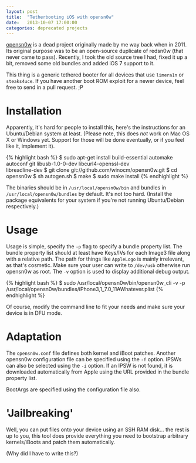 ```yaml
---
layout: post
title:  "Tetherbooting iOS with opensn0w"
date:   2013-10-07 17:00:00
categories: deprecated projects
---
```


[opensn0w](http://github.com/winocm/opensn0w) is a dead project originally made by me way back when in 
2011. Its original purpose was to be an open-source duplicate of redsn0w (that never came to pass). 
Recently, I took the old source tree I had, fixed it up a bit, removed some old bundles and added iOS 
7 support to it.

This thing is a generic tethered booter for all devices that use `limera1n` or `steaks4uce`. If you have
another boot ROM exploit for a newer device, feel free to send in a pull request. ;P

# Installation

Apparently, it's hard for people to install this, here's the instructions for an Ubuntu/Debian system
at least. (Please note, this does _not_ work on Mac OS X or Windows yet. Support for those will be done
eventually, or if you feel like it, implement it).

{% highlight bash %}
$ sudo apt-get install build-essential automake autoconf git libusb-1.0-0-dev libcurl4-openssl-dev \
                       libreadline-dev
$ git clone git://github.com/winocm/opensn0w.git
$ cd opensn0w
$ sh autogen.sh
$ make
$ sudo make install
{% endhighlight %}

The binaries should be in `/usr/local/opensn0w/bin` and bundles in `/usr/local/opensn0w/bundles` by 
default. It's not too hard. (Install the package equivalents for your system if you're not running 
Ubuntu/Debian respectively.)

# Usage

Usage is simple, specify the `-p` flag to specify a bundle property list. The bundle property list
should at least have Keys/IVs for each Image3 file along with a relative path. The path for things like
`AppleLogo` is mainly irrelevant, as that's cosmetic. Make sure your user can write to `/dev/usb` 
otherwise run opensn0w as root. The `-v` option is used to display additional debug output.

{% highlight bash %}
$ sudo /usr/local/opensn0w/bin/opensn0w_cli -v -p /usr/local/opensn0w/bundles/iPhone3,1_7.0_11AWhatever.plist
{% endhighlight %}

Of course, modify the command line to fit your needs and make sure your device is in DFU mode.

# Adaptation

The `opensn0w.conf` file defines both kernel and iBoot patches. Another opensn0w configuration file
can be specified using the `-f` option. IPSWs can also be selected using the `-i` option. If an IPSW is 
not found, it is downloaded automatically from Apple using the URL provided in the bundle property list.

BootArgs are specified using the configuration file also.

# 'Jailbreaking'

Well, you can put files onto your device using an SSH RAM disk... the rest is up to you, this tool does
provide everything you need to bootstrap arbitrary kernels/iBoots and patch them automatically.

(Why did I have to write this?)
